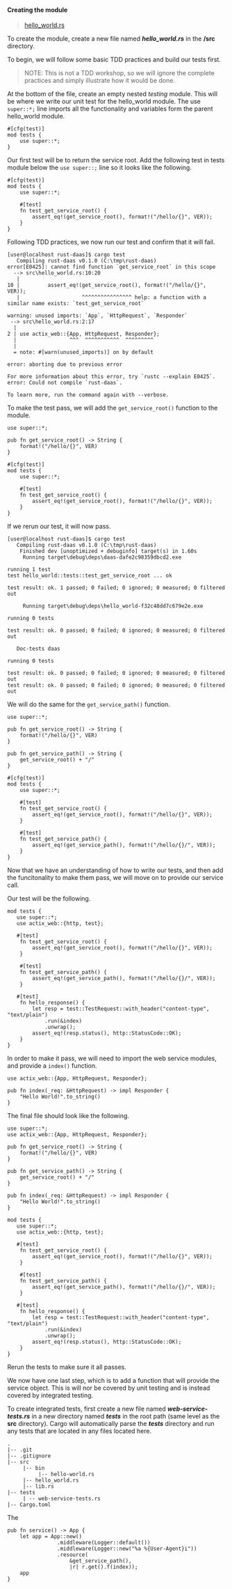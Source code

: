 #### Creating the module
>[hello_world.rs](https://github.com/dsietz/rust-daas/blob/master/src/hello_world.rs)

To create the module, create a new file named **_hello_world.rs_** in the **/src** directory. 

To begin, we will follow some basic TDD practices and build our tests first. 

>NOTE: This is not a TDD workshop, so we will ignore the complete practices and simply illustrate how it would be done.

At the bottom of the file, create an empty nested _testing_ module. This will be where we write our unit test for the hello_world module. The use ```super::*;``` line imports all the functionality and variables form the parent hello_world module.

```
#[cfg(test)]
mod tests {
    use super::*;
}
```

Our first test will be to return the service root. Add the following test in tests module below the ```use super::;``` line so it looks like the following.

```
#[cfg(test)]
mod tests {
    use super::*;

    #[test]
    fn test_get_service_root() {
        assert_eq!(get_service_root(), format!("/hello/{}", VER));
    }
}
```

Following TDD practices, we now run our test and confirm that it will fail.

```
[user@localhost rust-daas]$ cargo test
   Compiling rust-daas v0.1.0 (C:\tmp\rust-daas)
error[E0425]: cannot find function `get_service_root` in this scope
  --> src\hello_world.rs:10:20
   |
10 |         assert_eq!(get_service_root(), format!("/hello/{}", VER));
   |                    ^^^^^^^^^^^^^^^^ help: a function with a similar name exists: `test_get_service_root`

warning: unused imports: `App`, `HttpRequest`, `Responder`
 --> src\hello_world.rs:2:17
  |
2 | use actix_web::{App, HttpRequest, Responder};
  |                 ^^^  ^^^^^^^^^^^  ^^^^^^^^^
  |
  = note: #[warn(unused_imports)] on by default

error: aborting due to previous error

For more information about this error, try `rustc --explain E0425`.
error: Could not compile `rust-daas`.

To learn more, run the command again with --verbose.
```

To make the test pass, we will add the ```get_service_root()``` function to the module.

```
use super::*;

pub fn get_service_root() -> String {
    format!("/hello/{}", VER)
}

#[cfg(test)]
mod tests {
    use super::*;

    #[test]
    fn test_get_service_root() {
        assert_eq!(get_service_root(), format!("/hello/{}", VER));
    }
}
```

If we rerun our test, it will now pass.

```
[user@localhost rust-daas]$ cargo test
   Compiling rust-daas v0.1.0 (C:\tmp\rust-daas)
    Finished dev [unoptimized + debuginfo] target(s) in 1.60s
     Running target\debug\deps\daas-dafe2c98359dbcd2.exe

running 1 test
test hello_world::tests::test_get_service_root ... ok

test result: ok. 1 passed; 0 failed; 0 ignored; 0 measured; 0 filtered out

     Running target\debug\deps\hello_world-f32c48dd7c679e2e.exe

running 0 tests

test result: ok. 0 passed; 0 failed; 0 ignored; 0 measured; 0 filtered out

   Doc-tests daas

running 0 tests

test result: ok. 0 passed; 0 failed; 0 ignored; 0 measured; 0 filtered out
test result: ok. 0 passed; 0 failed; 0 ignored; 0 measured; 0 filtered out
```

We will do the same for the ```get_service_path()``` function.

```
use super::*;

pub fn get_service_root() -> String {
    format!("/hello/{}", VER)
}

pub fn get_service_path() -> String {
    get_service_root() + "/"
}

#[cfg(test)]
mod tests {
    use super::*;

    #[test]
    fn test_get_service_root() {
        assert_eq!(get_service_root(), format!("/hello/{}", VER));
    }

    #[test]
    fn test_get_service_path() {
        assert_eq!(get_service_path(), format!("/hello/{}/", VER));
    }
}
```

Now that we have an understanding of how to write our tests, and then add the funcitonality to make them pass, we will move on to provide our service call.

Our test will be the following.

```
mod tests {
   use super::*;
   use actix_web::{http, test};

   #[test]
    fn test_get_service_root() {
        assert_eq!(get_service_root(), format!("/hello/{}", VER));
    }

    #[test]
    fn test_get_service_path() {
        assert_eq!(get_service_path(), format!("/hello/{}/", VER));
    }

   #[test]
    fn hello_response() {
        let resp = test::TestRequest::with_header("content-type", "text/plain")
            .run(&index)
            .unwrap();
        assert_eq!(resp.status(), http::StatusCode::OK);
    }
}
```

In order to make it pass, we will need to import the web service modules, and provide a ```index()``` function.

```
use actix_web::{App, HttpRequest, Responder};

pub fn index(_req: &HttpRequest) -> impl Responder {
    "Hello World!".to_string()
}
```

The final file should look like the following.

```
use super::*;
use actix_web::{App, HttpRequest, Responder};

pub fn get_service_root() -> String {
    format!("/hello/{}", VER)
}

pub fn get_service_path() -> String {
    get_service_root() + "/"
}

pub fn index(_req: &HttpRequest) -> impl Responder {
    "Hello World!".to_string()
}

mod tests {
   use super::*;
   use actix_web::{http, test};

   #[test]
    fn test_get_service_root() {
        assert_eq!(get_service_root(), format!("/hello/{}", VER));
    }

    #[test]
    fn test_get_service_path() {
        assert_eq!(get_service_path(), format!("/hello/{}/", VER));
    }

   #[test]
    fn hello_response() {
        let resp = test::TestRequest::with_header("content-type", "text/plain")
            .run(&index)
            .unwrap();
        assert_eq!(resp.status(), http::StatusCode::OK);
    }
}
```

Rerun the tests to make sure it all passes.

We now have one last step, which is to add a function that will provide the service object. This is will nor be covered by unit testing and is instead covered by integrated testing.

To create integrated tests, first create a new file named **_web-service-tests.rs_** in a new directory named **_tests_** in the root path (same level as the **src** directory). Cargo will automatically parse the **_tests_** directory and run any tests that are located in any files located here.

```
.
|-- .git
|-- .gitignore
|-- src
     |-- bin
          |-- hello-world.rs
     |-- hello_world.rs
     |-- lib.rs
|-- tests
     | -- web-service-tests.rs
|-- Cargo.toml  
```

The 


```
pub fn service() -> App {
    let app = App::new()
                .middleware(Logger::default())
                .middleware(Logger::new("%a %{User-Agent}i"))
                .resource(
                    &get_service_path(), 
                    |r| r.get().f(index));
    app
}
```